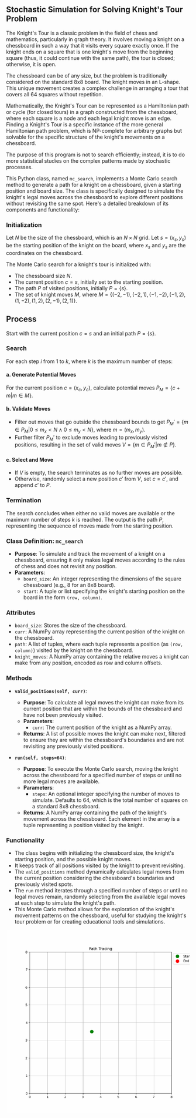 ## Stochastic Simulation for Solving Knight's Tour Problem

The Knight's Tour is a classic problem in the field of chess and mathematics, particularly in graph theory. It involves moving a knight on a chessboard in such a way that it visits every square exactly once. If the knight ends on a square that is one knight's move from the beginning square (thus, it could continue with the same path), the tour is closed; otherwise, it is open.

The chessboard can be of any size, but the problem is traditionally considered on the standard 8x8 board. The knight moves in an L-shape. This unique movement creates a complex challenge in arranging a tour that covers all 64 squares without repetition.

Mathematically, the Knight's Tour can be represented as a Hamiltonian path or cycle (for closed tours) in a graph constructed from the chessboard, where each square is a node and each legal knight move is an edge. Finding a Knight's Tour is a specific instance of the more general Hamiltonian path problem, which is NP-complete for arbitrary graphs but solvable for the specific structure of the knight's movements on a chessboard.

The purpose of this program is not to search efficiently; instead, it is to do more statistical studies on the complex patterns made by stochastic processes.

This Python class, named `mc_search`, implements a Monte Carlo search method to generate a path for a knight on a chessboard, given a starting position and board size. The class is specifically designed to simulate the knight's legal moves across the chessboard to explore different positions without revisiting the same spot. Here's a detailed breakdown of its components and functionality:

### Initialization

Let $N$ be the size of the chessboard, which is an $N \times N$ grid. Let $s = (x_s, y_s)$ be the starting position of the knight on the board, where $x_s$ and $y_s$ are the coordinates on the chessboard.

The Monte Carlo search for a knight's tour is initialized with:

- The chessboard size $N$.
- The current position $c = s$, initially set to the starting position.
- The path $P$ of visited positions, initially $P = \{s\}$.
- The set of knight moves $M$, where $M = \{(-2, -1), (-2, 1), (-1, -2), (-1, 2), (1, -2), (1, 2), (2, -1), (2, 1)\}$.

## Process

Start with the current position $c = s$ and an initial path $P = \{s\}$.

### Search

For each step $i$ from $1$ to $k$, where $k$ is the maximum number of steps:

#### a. Generate Potential Moves

For the current position $c = (x_c, y_c)$, calculate potential moves $P_M = \{c + m | m \in M\}$.

#### b. Validate Moves

- Filter out moves that go outside the chessboard bounds to get $P_M' = \{m \in P_M | 0 \leq m_x < N \land 0 \leq m_y < N\}$, where $m = (m_x, m_y)$.
- Further filter $P_M'$ to exclude moves leading to previously visited positions, resulting in the set of valid moves $V = \{m \in P_M' | m \notin P\}$.

#### c. Select and Move

- If $V$ is empty, the search terminates as no further moves are possible.
- Otherwise, randomly select a new position $c'$ from $V$, set $c = c'$, and append $c'$ to $P$.

### Termination

The search concludes when either no valid moves are available or the maximum number of steps $k$ is reached. The output is the path $P$, representing the sequence of moves made from the starting position.

### Class Definition: `mc_search`

- **Purpose**: To simulate and track the movement of a knight on a chessboard, ensuring it only makes legal moves according to the rules of chess and does not revisit any position.
- **Parameters**:
  - `board_size`: An integer representing the dimensions of the square chessboard (e.g., 8 for an 8x8 board).
  - `start`: A tuple or list specifying the knight's starting position on the board in the form `(row, column)`.

### Attributes

- `board_size`: Stores the size of the chessboard.
- `curr`: A NumPy array representing the current position of the knight on the chessboard.
- `path`: A list of tuples, where each tuple represents a position (as `(row, column)`) visited by the knight on the chessboard.
- `knight_moves`: A NumPy array containing the relative moves a knight can make from any position, encoded as row and column offsets.

### Methods

- **`valid_positions(self, curr)`**:

  - **Purpose**: To calculate all legal moves the knight can make from its current position that are within the bounds of the chessboard and have not been previously visited.
  - **Parameters**:
    - `curr`: The current position of the knight as a NumPy array.
  - **Returns**: A list of possible moves the knight can make next, filtered to ensure they are within the chessboard's boundaries and are not revisiting any previously visited positions.

- **`run(self, steps=64)`**:
  - **Purpose**: To execute the Monte Carlo search, moving the knight across the chessboard for a specified number of steps or until no more legal moves are available.
  - **Parameters**:
    - `steps`: An optional integer specifying the number of moves to simulate. Defaults to 64, which is the total number of squares on a standard 8x8 chessboard.
  - **Returns**: A NumPy array containing the path of the knight's movement across the chessboard. Each element in the array is a tuple representing a position visited by the knight.

### Functionality

- The class begins with initializing the chessboard size, the knight's starting position, and the possible knight moves.
- It keeps track of all positions visited by the knight to prevent revisiting.
- The `valid_positions` method dynamically calculates legal moves from the current position considering the chessboard's boundaries and previously visited spots.
- The `run` method iterates through a specified number of steps or until no legal moves remain, randomly selecting from the available legal moves at each step to simulate the knight's path.
- This Monte Carlo method allows for the exploration of the knight's movement patterns on the chessboard, useful for studying the knight's tour problem or for creating educational tools and simulations.

<!-- ![Path Tracing Animation](/path_tracing.gif)

<img src="/path_tracing.gif"> -->
<p align="center">
    <img src="/path_tracing.gif" alt="Path Tracing Animation" height="500"> 
</p>
<!-- <div align="center">
    <img src="/path_tracing.gif">
</div> -->
